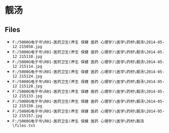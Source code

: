 # 靓汤

## Files

- `F:/5000G电子书\R01-医药卫生(养生 保健 医药 心理学)\医学\药材\靓汤\2014-05-12 215058.jpg`
- `F:/5000G电子书\R01-医药卫生(养生 保健 医药 心理学)\医学\药材\靓汤\2014-05-12 215110.jpg`
- `F:/5000G电子书\R01-医药卫生(养生 保健 医药 心理学)\医学\药材\靓汤\2014-05-12 215114.jpg`
- `F:/5000G电子书\R01-医药卫生(养生 保健 医药 心理学)\医学\药材\靓汤\2014-05-12 215124.jpg`
- `F:/5000G电子书\R01-医药卫生(养生 保健 医药 心理学)\医学\药材\靓汤\2014-05-12 215128.jpg`
- `F:/5000G电子书\R01-医药卫生(养生 保健 医药 心理学)\医学\药材\靓汤\2014-05-12 215133.jpg`
- `F:/5000G电子书\R01-医药卫生(养生 保健 医药 心理学)\医学\药材\靓汤\2014-05-12 215150.jpg`
- `F:/5000G电子书\R01-医药卫生(养生 保健 医药 心理学)\医学\药材\靓汤\2014-05-12 215157.jpg`
- `F:/5000G电子书\R01-医药卫生(养生 保健 医药 心理学)\医学\药材\靓汤\files.txt`
